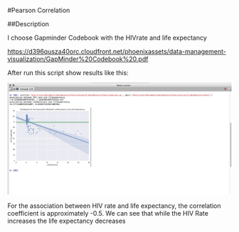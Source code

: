 #Pearson Correlation

##Description

I choose Gapminder Codebook with the HIVrate and life expectancy 

https://d396qusza40orc.cloudfront.net/phoenixassets/data-management-visualization/GapMinder%20Codebook%20.pdf

After run this script show results like this:

![alt tag](https://github.com/marlonsvl/project3_DataAnalysisTools/blob/master/images/img1.png)

For the association between HIV rate and life expectancy, the correlation coefficient is approximately -0.5. We can see that while the HIV Rate increases the life expectancy decreases





